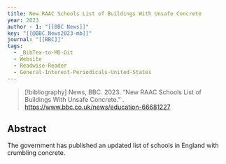 ```yaml
---
title: New RAAC Schools List of Buildings With Unsafe Concrete
year: 2023
author - 1: "[[BBC News]]"
key: "[[@BBC_News2023-mb]]"
journal: "[[BBC]]"
tags:
  - _BibTex-to-MD-Git
  - Website
  - Readwise-Reader
  - General-Interest-Periodicals-United-States
---
```


> [!bibliography]
> News, BBC. 2023. “New RAAC Schools List of Buildings With Unsafe Concrete.” . https://www.bbc.co.uk/news/education-66681227

## Abstract
The government has published an updated list of schools in England with crumbling concrete.